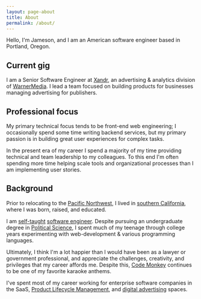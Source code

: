 ```yaml
---
layout: page-about
title: About
permalink: /about/
--- 
```


<p class="lead">
Hello, I'm Jameson, and I am an American software engineer based in Portland, Oregon.
</p>

## Current gig

I am a Senior Software Engineer at [Xandr](https://www.xandr.com), an advertising & analytics division
of [WarnerMedia](https://www.warnermedia.com/us). I lead a team focused on building products for businesses managing
advertising for publishers.

## Professional focus

My primary technical focus tends to be front-end web engineering; I occasionally spend some time writing backend services, 
but my primary passion is in building great user experiences for complex tasks.

In the present era of my career I spend a majority of my time providing technical and team leadership to my colleagues.  To 
this end I'm often spending more time helping scale tools and organizational processes than I am implementing user stories.

## Background

Prior to relocating to the [Pacific Northwest](https://en.wikipedia.org/wiki/Pacific_Northwest), I lived in [southern 
California](https://en.wikipedia.org/wiki/Southern_California), where I was born, raised, and educated.

I am [self-taught](https://en.wikipedia.org/wiki/Autodidacticism) [software engineer](https://en.wikipedia.org/wiki/Software_engineering).  Despite pursuing an undergraduate degree in 
[Political Science](https://en.wikipedia.org/wiki/Political_science), I spent much of my teenage through college years 
experimenting with web-development & various programming languages.  

Ultimately, I think I'm a lot happier than I 
would have been as a lawyer or government professional, and appreciate the challenges, creativity, and privileges that 
my career affords me.  Despite this, [Code Monkey](https://www.youtube.com/watch?v=AEBld6I_AKs) continues to be one of my favorite karaoke anthems.

I've spent most of my career working for enterprise software companies in the SaaS, 
[Product Lifecycle Management](https://en.wikipedia.org/wiki/Product_lifecycle), and 
[digital advertising](https://en.wikipedia.org/wiki/Online_advertising) spaces.



[comment]: <> (# Things I do for fun)

[comment]: <> (In my free time)

[comment]: <> (## What is important for me)

[comment]: <> (- Treating others with respect & learning from their experiences)

[comment]: <> (- Continually learning & increasing the breadth of my perspective)

[comment]: <> (- Fixing broken things & finding better ways of working)

[comment]: <> (- Pursuing equity & seeking justice)

